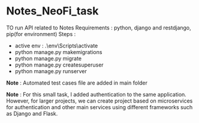 # Notes_NeoFi_task
TO run API related to Notes
Requirements : python, django and restdjango, pip(for environment)
Steps :
  - active env : .\env\Scripts\activate
  - python manage.py makemigrations
  - python manage.py migrate
  - python manage.py createsuperuser
  - python manage.py runserver

**Note** : Automated test cases file are added in main folder


**Note** : For this small task, I added authentication to the same application. However, for larger projects, we can create project based on microservices for authentication and other main services using different frameworks such as Django and Flask.

